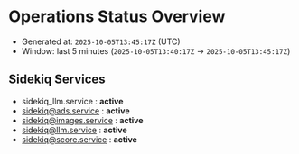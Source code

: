 # Operations Status Overview

- Generated at: `2025-10-05T13:45:17Z` (UTC)
- Window: last 5 minutes (`2025-10-05T13:40:17Z` → `2025-10-05T13:45:17Z`)

## Sidekiq Services
- sidekiq_llm.service : **active**
- sidekiq@ads.service : **active**
- sidekiq@images.service : **active**
- sidekiq@llm.service : **active**
- sidekiq@score.service : **active**

